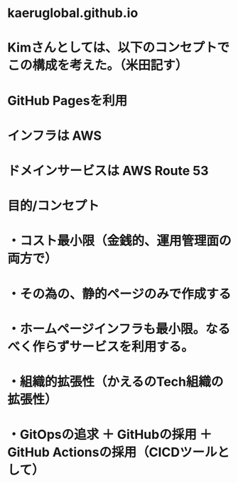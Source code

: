 # kaeruglobal.github.io

# Kimさんとしては、以下のコンセプトでこの構成を考えた。（米田記す）
# 
# GitHub Pagesを利用
# インフラは AWS
#   ドメインサービスは AWS Route 53
# 
# 目的/コンセプト
# ・コスト最小限（金銭的、運用管理面の両方で）
# ・その為の、静的ページのみで作成する
# ・ホームページインフラも最小限。なるべく作らずサービスを利用する。
# ・組織的拡張性（かえるのTech組織の拡張性）
# ・GitOpsの追求 ＋ GitHubの採用 ＋ GitHub Actionsの採用（CICDツールとして）


